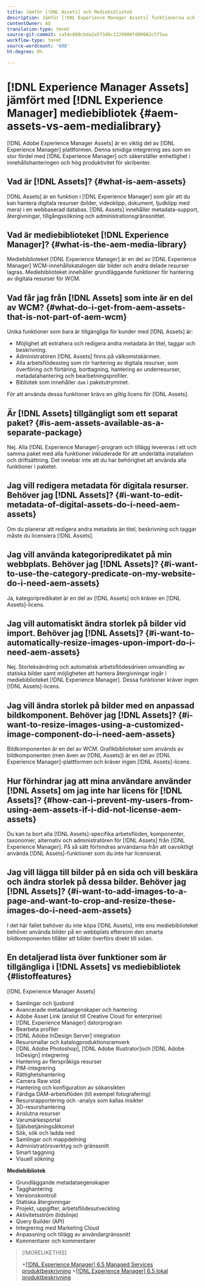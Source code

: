 ```yaml
---
title: Jämför [!DNL Assets] och Mediebibliotek
description: Jämför [!DNL Experience Manager Assets] funktionerna och funktionerna i mediebiblioteket och se skillnaderna.
contentOwner: AG
translation-type: tm+mt
source-git-commit: ca54c880cbda2a573d6c1229900fd80082c5f5aa
workflow-type: tm+mt
source-wordcount: '608'
ht-degree: 0%

---
```



# [!DNL Experience Manager Assets] jämfört med  [!DNL Experience Manager] mediebibliotek  {#aem-assets-vs-aem-medialibrary}

[!DNL Adobe Experience Manager Assets] är en viktig del av  [!DNL Experience Manager] plattformen. Denna smidiga integrering ses som en stor fördel med [!DNL Experience Manager] och säkerställer enhetlighet i innehållshanteringen och hög produktivitet för skribenter.

## Vad är [!DNL Assets]? {#what-is-aem-assets}

[!DNL Assets] är en funktion i  [!DNL Experience Manager] som gör att du kan hantera digitala resurser (bilder, videoklipp, dokument, ljudklipp med mera) i en webbaserad databas. [!DNL Assets] innehåller metadata-support, återgivningar, tillgångssökning och administrationsgränssnittet.

## Vad är mediebiblioteket [!DNL Experience Manager]? {#what-is-the-aem-media-library}

Mediebiblioteket [!DNL Experience Manager] är en del av [!DNL Experience Manager] WCM-innehållskatalogen där bilder och andra delade resurser lagras. Mediebiblioteket innehåller grundläggande funktioner för hantering av digitala resurser för WCM.

## Vad får jag från [!DNL Assets] som inte är en del av WCM? {#what-do-i-get-from-aem-assets-that-is-not-part-of-aem-wcm}

Unika funktioner som bara är tillgängliga för kunder med [!DNL Assets] är:

* Möjlighet att extrahera och redigera andra metadata än titel, taggar och beskrivning.
* Administratören [!DNL Assets] finns på välkomstskärmen.
* Alla arbetsflödessteg som rör hantering av digitala resurser, som överföring och förtäring, borttagning, hantering av underresurser, metadatahantering och bearbetningsprofiler.
* Bibliotek som innehåller `dam` i paketutrymmet.

För att använda dessa funktioner krävs en giltig licens för [!DNL Assets].

## Är [!DNL Assets] tillgängligt som ett separat paket? {#is-aem-assets-available-as-a-separate-package}

Nej. Alla [!DNL Experience Manager]-program och tillägg levereras i ett och samma paket med alla funktioner inkluderade för att underlätta installation och driftsättning. Det innebär inte att du har behörighet att använda alla funktioner i paketet.

## Jag vill redigera metadata för digitala resurser. Behöver jag [!DNL Assets]? {#i-want-to-edit-metadata-of-digital-assets-do-i-need-aem-assets}

Om du planerar att redigera andra metadata än titel, beskrivning och taggar måste du licensiera [!DNL Assets].

## Jag vill använda kategoripredikatet på min webbplats. Behöver jag [!DNL Assets]? {#i-want-to-use-the-category-predicate-on-my-website-do-i-need-aem-assets}

Ja, kategoripredikatet är en del av [!DNL Assets] och kräver en [!DNL Assets]-licens.

## Jag vill automatiskt ändra storlek på bilder vid import. Behöver jag [!DNL Assets]? {#i-want-to-automatically-resize-images-upon-import-do-i-need-aem-assets}

Nej. Storleksändring och automatisk arbetsflödesdriven omvandling av statiska bilder samt möjligheten att hantera återgivningar ingår i mediebiblioteket [!DNL Experience Manager]. Dessa funktioner kräver ingen [!DNL Assets]-licens.

## Jag vill ändra storlek på bilder med en anpassad bildkomponent. Behöver jag [!DNL Assets]? {#i-want-to-resize-images-using-a-customized-image-component-do-i-need-aem-assets}

Bildkomponenten är en del av WCM. Grafikbiblioteket som används av bildkomponenten (men även av [!DNL Assets]) är en del av [!DNL Experience Manager]-plattformen och kräver ingen [!DNL Assets]-licens.

## Hur förhindrar jag att mina användare använder [!DNL Assets] om jag inte har licens för [!DNL Assets]? {#how-can-i-prevent-my-users-from-using-aem-assets-if-i-did-not-license-aem-assets}

Du kan ta bort alla [!DNL Assets]-specifika arbetsflöden, komponenter, taxonomier, alternativ och administratören för [!DNL Assets] från [!DNL Experience Manager]. På så sätt förhindras användarna från att oavsiktligt använda [!DNL Assets]-funktioner som du inte har licensierat.

## Jag vill lägga till bilder på en sida och vill beskära och ändra storlek på dessa bilder. Behöver jag [!DNL Assets]? {#i-want-to-add-images-to-a-page-and-want-to-crop-and-resize-these-images-do-i-need-aem-assets}

I det här fallet behöver du inte köpa [!DNL Assets], inte ens mediebiblioteket behöver använda bilder på en webbplats eftersom den smarta bildkomponenten tillåter att bilder överförs direkt till sidan.

## En detaljerad lista över funktioner som är tillgängliga i [!DNL Assets] vs mediebibliotek {#listoffeatures}

[!DNL Experience Manager Assets]

* Samlingar och ljusbord
* Avancerade metadataegenskaper och hantering
* Adobe Asset Link (anslut till Creative Cloud for enterprise)
* [!DNL Experience Manager] datorprogram
* Bearbeta profiler
* [!DNL Adobe InDesign Server] integration
* Resursmallar och katalogproduktionsramverk
* [!DNL Adobe Photoshop],  [!DNL Adobe Illustrator]och  [!DNL Adobe InDesign] integrering
* Hantering av flerspråkiga resurser
* PIM-integrering
* Rättighetshantering
* Camera Raw stöd
* Hantering och konfiguration av sökansikten
* Färdiga DAM-arbetsflöden (till exempel fotografering)
* Resursrapportering och -analys som kallas insikter
* 3D-resurshantering
* Anslutna resurser
* Varumärkesportal
* Självbetjäningsåtkomst
* Sök, sök och ladda ned
* Samlingar och mappdelning
* Administratörsverktyg och gränssnitt
* Smart taggning
* Visuell sökning

**Mediebibliotek**

* Grundläggande metadataegenskaper
* Tagghantering
* Versionskontroll
* Statiska återgivningar
* Projekt, uppgifter, arbetsflödesutveckling
* Aktivitetsström (tidslinje)
* Query Builder (API)
* Integrering med Marketing Cloud
* Anpassning och tillägg av användargränssnitt
* Kommentarer och kommentarer

>[!MORELIKETHIS]
>
>*[[!DNL Experience Manager] 6.5 Managed Services produktbeskrivning](https://helpx.adobe.com/legal/product-descriptions/adobe-experience-manager-managed-services.html)
>*[[!DNL Experience Manager] 6.5 lokal produktbeskrivning](https://helpx.adobe.com/legal/product-descriptions/adobe-experience-manager-on-premise.html)
